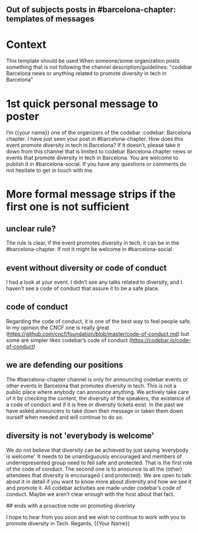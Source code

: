 Out of subjects posts in #barcelona-chapter: templates of messages
---

# Context
This template should be used When someone/some organization posts something that is not following the channel description/guidelines:
"codebar Barcelona news or anything related to promote diversity in tech in Barcelona"

# 1st quick personal message to poster
I’m {{your name}} one of the organizers of the codebar :codebar: Barcelona chapter.
I have just seen your post in #barcelona-chapter. How does this event
promote diversity in tech in Barcelona?
If it doesn’t, please take it down from this channel that is limited to codebar Barcelona chapter news or events that promote diversity in tech in Barcelona.
You are welcome to publish it in #barcelona-social.
If you have any questions or comments do not hesitate to get in touch with me.

# More formal message strips if the first one is not sufficient
 
## unclear rule?

The rule is clear, if the event promotes diversity in tech, it can be in
the #barcelona-chapter. If not it might be welcome in #barcelona-social

## event without diversity or code of conduct

I had a look at your event. I didn’t see any talks related to diversity,
and I haven’t see a code of conduct that assure it to be a safe place.

## code of conduct
Regarding the code of conduct, it is one of the best way to feel people safe. In my opinion  the CNCF one is really great (https://github.com/cncf/foundation/blob/master/code-of-conduct.md) but some are simpler likes codebar’s code of conduct (https://codebar.io/code-of-conduct)

## we are defending our positions

The #barcelona-chapter channel is only for announcing codebar events or other events in Barcelona that promotes diversity in tech. This is not a public place where anybody can announce anything. We actively take care of it by checking the content, the diversity of the speakers, the existence of a code of conduct and if it is free or diversity tickets exist.  In the past we have asked announcers to take down their message or taken them down ourself when needed and will continue to do so.

## diversity is not 'everybody is welcome'

We do not believe that diversity can be achieved by just saying ‘everybody is welcome’. It needs to be unambiguously encouraged and members of underrepresented group need to fell safe and protected. That is the first role of the code of conduct. The second one is to announce to all the (other) attendees that diversity is encouraged ( and protected). We are open to talk about it in detail if you want to know more about diversity and how we see it and promote it. All codebar activities are made under codebar’s code of conduct. Maybe we aren’t
clear enough with the host about that fact.

## ends with a proactive note on promoting diveristy

I hope to hear from you soon and we wish to continue to work with you to promote diversity in Tech.
Regards,
{{Your Name}}
